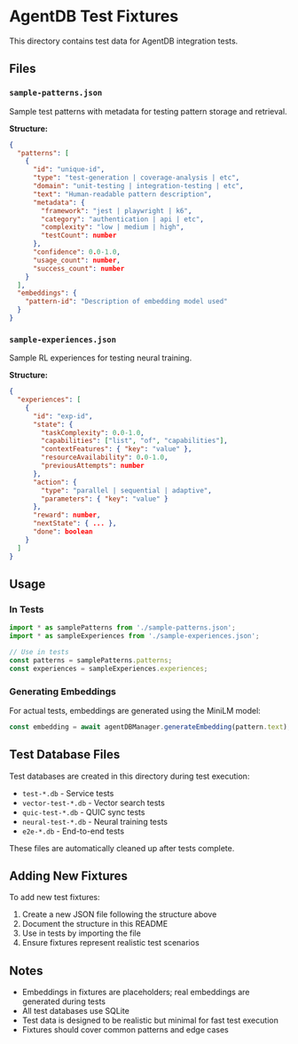 # AgentDB Test Fixtures

This directory contains test data for AgentDB integration tests.

## Files

### `sample-patterns.json`
Sample test patterns with metadata for testing pattern storage and retrieval.

**Structure:**
```json
{
  "patterns": [
    {
      "id": "unique-id",
      "type": "test-generation | coverage-analysis | etc",
      "domain": "unit-testing | integration-testing | etc",
      "text": "Human-readable pattern description",
      "metadata": {
        "framework": "jest | playwright | k6",
        "category": "authentication | api | etc",
        "complexity": "low | medium | high",
        "testCount": number
      },
      "confidence": 0.0-1.0,
      "usage_count": number,
      "success_count": number
    }
  ],
  "embeddings": {
    "pattern-id": "Description of embedding model used"
  }
}
```

### `sample-experiences.json`
Sample RL experiences for testing neural training.

**Structure:**
```json
{
  "experiences": [
    {
      "id": "exp-id",
      "state": {
        "taskComplexity": 0.0-1.0,
        "capabilities": ["list", "of", "capabilities"],
        "contextFeatures": { "key": "value" },
        "resourceAvailability": 0.0-1.0,
        "previousAttempts": number
      },
      "action": {
        "type": "parallel | sequential | adaptive",
        "parameters": { "key": "value" }
      },
      "reward": number,
      "nextState": { ... },
      "done": boolean
    }
  ]
}
```

## Usage

### In Tests

```typescript
import * as samplePatterns from './sample-patterns.json';
import * as sampleExperiences from './sample-experiences.json';

// Use in tests
const patterns = samplePatterns.patterns;
const experiences = sampleExperiences.experiences;
```

### Generating Embeddings

For actual tests, embeddings are generated using the MiniLM model:

```typescript
const embedding = await agentDBManager.generateEmbedding(pattern.text);
```

## Test Database Files

Test databases are created in this directory during test execution:
- `test-*.db` - Service tests
- `vector-test-*.db` - Vector search tests
- `quic-test-*.db` - QUIC sync tests
- `neural-test-*.db` - Neural training tests
- `e2e-*.db` - End-to-end tests

These files are automatically cleaned up after tests complete.

## Adding New Fixtures

To add new test fixtures:

1. Create a new JSON file following the structure above
2. Document the structure in this README
3. Use in tests by importing the file
4. Ensure fixtures represent realistic test scenarios

## Notes

- Embeddings in fixtures are placeholders; real embeddings are generated during tests
- All test databases use SQLite
- Test data is designed to be realistic but minimal for fast test execution
- Fixtures should cover common patterns and edge cases
